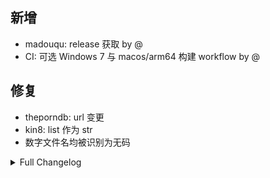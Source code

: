 ## 新增
* madouqu: release 获取 by @
* CI: 可选 Windows 7 与 macos/arm64 构建 workflow by @
## 修复
* theporndb: url 变更
* kin8: list 作为 str
* 数字文件名均被识别为无码

<details>
<summary>Full Changelog</summary>

1c0d9d8 fix: theporndb url (#113)
c4e996e fix(madouqu): add release and year fields
0c0ea59 doc: update README.md
987cd4a fix(ci): prerelease condition
86a646a Merge pull request #117 from northsea4/master
a9c9448 Merge remote-tracking branch 'upstream/master'
929b21f UI: temp discard macos hide_dock
f5c5ebf Fix: macos hide_menu (#105)
28cbd69 CI: windows legacy and macos legacy
3c3a266 Merge remote-tracking branch 'origin/master'
f568ada fix(number): 全数字番号均被识别为无码 (#110)
a642cd8 Merge pull request #108 from northsea4/fix_hide_menu
810eae4 Fix: macos hide_menu (#105)
8e2488c Merge branch 'sqzw-x:master' into master
b0f917a CI: self-hosted runner disable setup-python cache
828e29e fix(kin8): use list as str (#97)
6cc0b97 Merge branch 'sqzw-x:master' into master
9cb15e5 CI: self-hosted macos runner

</details>

